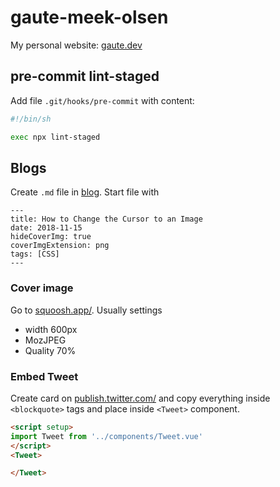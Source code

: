 # gaute-meek-olsen

My personal website: [gaute.dev](https://gaute.dev)

## pre-commit lint-staged

Add file `.git/hooks/pre-commit` with content:

```sh
#!/bin/sh

exec npx lint-staged
```

## Blogs

Create `.md` file in [blog](src/blog). Start file with

```
---
title: How to Change the Cursor to an Image
date: 2018-11-15
hideCoverImg: true
coverImgExtension: png
tags: [CSS]
---
```

### Cover image

Go to [squoosh.app/](https://squoosh.app/).
Usually settings

- width 600px
- MozJPEG
- Quality 70%

### Embed Tweet

Create card on [publish.twitter.com/](https://publish.twitter.com/) and copy everything inside `<blockquote>` tags and place inside `<Tweet>` component.

```md
<script setup>
import Tweet from '../components/Tweet.vue'
</script>
<Tweet>

</Tweet>
```
